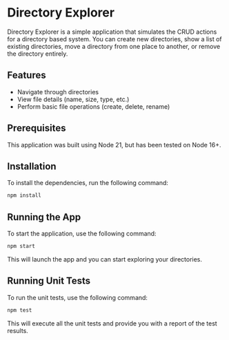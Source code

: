 # Directory Explorer

Directory Explorer is a simple application that simulates the CRUD actions for a directory based system. You can create new directories, show a list of existing directories, move a directory from one place to another, or remove the directory entirely.

## Features
- Navigate through directories
- View file details (name, size, type, etc.)
- Perform basic file operations (create, delete, rename)

## Prerequisites

This application was built using Node 21, but has been tested on Node 16+.

## Installation

To install the dependencies, run the following command:

```bash
npm install
```

## Running the App

To start the application, use the following command:

```bash
npm start
```

This will launch the app and you can start exploring your directories.

## Running Unit Tests

To run the unit tests, use the following command:

```bash
npm test
```

This will execute all the unit tests and provide you with a report of the test results.
